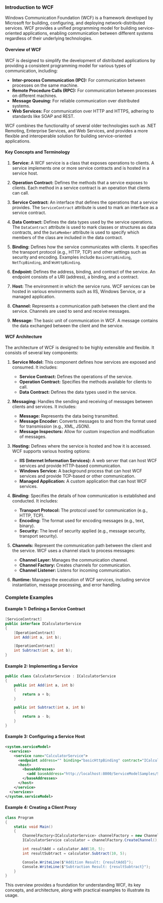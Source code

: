 ### Introduction to WCF

Windows Communication Foundation (WCF) is a framework developed by Microsoft for building, configuring, and deploying network-distributed services. WCF provides a unified programming model for building service-oriented applications, enabling communication between different systems regardless of their underlying technologies.

#### Overview of WCF

WCF is designed to simplify the development of distributed applications by providing a consistent programming model for various types of communication, including:

- **Inter-process Communication (IPC):** For communication between processes on the same machine.
- **Remote Procedure Calls (RPC):** For communication between processes on different machines.
- **Message Queuing:** For reliable communication over distributed systems.
- **Web Services:** For communication over HTTP and HTTPS, adhering to standards like SOAP and REST.

WCF combines the functionality of several older technologies such as .NET Remoting, Enterprise Services, and Web Services, and provides a more flexible and interoperable solution for building service-oriented applications.

#### Key Concepts and Terminology

1. **Service:** A WCF service is a class that exposes operations to clients. A service implements one or more service contracts and is hosted in a service host.

2. **Operation Contract:** Defines the methods that a service exposes to clients. Each method in a service contract is an operation that clients can call.

3. **Service Contract:** An interface that defines the operations that a service provides. The `ServiceContract` attribute is used to mark an interface as a service contract.

4. **Data Contract:** Defines the data types used by the service operations. The `DataContract` attribute is used to mark classes or structures as data contracts, and the `DataMember` attribute is used to specify which members of the class are included in the data contract.

5. **Binding:** Defines how the service communicates with clients. It specifies the transport protocol (e.g., HTTP, TCP) and other settings such as security and encoding. Examples include `BasicHttpBinding`, `NetTcpBinding`, and `WsHttpBinding`.

6. **Endpoint:** Defines the address, binding, and contract of the service. An endpoint consists of a URI (address), a binding, and a contract.

7. **Host:** The environment in which the service runs. WCF services can be hosted in various environments such as IIS, Windows Service, or a managed application.

8. **Channel:** Represents a communication path between the client and the service. Channels are used to send and receive messages.

9. **Message:** The basic unit of communication in WCF. A message contains the data exchanged between the client and the service.

#### WCF Architecture

The architecture of WCF is designed to be highly extensible and flexible. It consists of several key components:

1. **Service Model:** This component defines how services are exposed and consumed. It includes:
   - **Service Contract:** Defines the operations of the service.
   - **Operation Contract:** Specifies the methods available for clients to call.
   - **Data Contract:** Defines the data types used in the service.

2. **Messaging:** Handles the sending and receiving of messages between clients and services. It includes:
   - **Message:** Represents the data being transmitted.
   - **Message Encoder:** Converts messages to and from the format used for transmission (e.g., XML, JSON).
   - **Message Inspectors:** Allow for custom inspection and modification of messages.

3. **Hosting:** Defines where the service is hosted and how it is accessed. WCF supports various hosting options:
   - **IIS (Internet Information Services):** A web server that can host WCF services and provide HTTP-based communication.
   - **Windows Service:** A background process that can host WCF services and provide TCP-based or other communication.
   - **Managed Application:** A custom application that can host WCF services.

4. **Binding:** Specifies the details of how communication is established and conducted. It includes:
   - **Transport Protocol:** The protocol used for communication (e.g., HTTP, TCP).
   - **Encoding:** The format used for encoding messages (e.g., text, binary).
   - **Security:** The level of security applied (e.g., message security, transport security).

5. **Channels:** Represent the communication path between the client and the service. WCF uses a channel stack to process messages:
   - **Channel Layer:** Manages the communication channel.
   - **Channel Factory:** Creates channels for communication.
   - **Channel Listener:** Listens for incoming communication.

6. **Runtime:** Manages the execution of WCF services, including service instantiation, message processing, and error handling.

### Complete Examples

#### Example 1: Defining a Service Contract

```csharp
[ServiceContract]
public interface ICalculatorService
{
    [OperationContract]
    int Add(int a, int b);

    [OperationContract]
    int Subtract(int a, int b);
}
```

#### Example 2: Implementing a Service

```csharp
public class CalculatorService : ICalculatorService
{
    public int Add(int a, int b)
    {
        return a + b;
    }

    public int Subtract(int a, int b)
    {
        return a - b;
    }
}
```

#### Example 3: Configuring a Service Host

```xml
<system.serviceModel>
  <services>
    <service name="CalculatorService">
      <endpoint address="" binding="basicHttpBinding" contract="ICalculatorService" />
      <host>
        <baseAddresses>
          <add baseAddress="http://localhost:8000/ServiceModelSamples/Service" />
        </baseAddresses>
      </host>
    </service>
  </services>
</system.serviceModel>
```

#### Example 4: Creating a Client Proxy

```csharp
class Program
{
    static void Main()
    {
        ChannelFactory<ICalculatorService> channelFactory = new ChannelFactory<ICalculatorService>("basicHttpBinding_ICalculatorService");
        ICalculatorService calculator = channelFactory.CreateChannel();

        int resultAdd = calculator.Add(10, 5);
        int resultSubtract = calculator.Subtract(10, 5);

        Console.WriteLine($"Addition Result: {resultAdd}");
        Console.WriteLine($"Subtraction Result: {resultSubtract}");
    }
}
```

This overview provides a foundation for understanding WCF, its key concepts, and architecture, along with practical examples to illustrate its usage.
